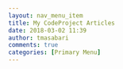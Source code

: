 ```yaml
---
layout: nav_menu_item
title: My CodeProject Articles
date: 2018-03-02 11:39
author: tmasabari
comments: true
categories: [Primary Menu]
---
```


